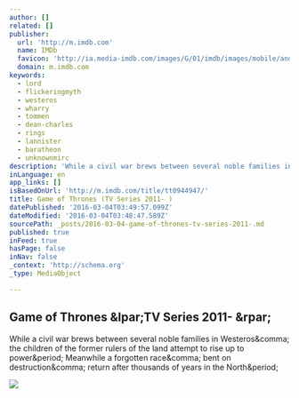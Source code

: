 ```yaml
---
author: []
related: []
publisher:
  url: 'http://m.imdb.com'
  name: IMDb
  favicon: 'http://ia.media-imdb.com/images/G/01/imdb/images/mobile/android-mobile-196x196-1358942022._CB361295825_.png'
  domain: m.imdb.com
keywords:
  - lord
  - flickeringmyth
  - westeros
  - wharry
  - tommen
  - dean-charles
  - rings
  - lannister
  - baratheon
  - unknownmirc
description: 'While a civil war brews between several noble families in Westeros, the children of the former rulers of the land attempt to rise up to power. Meanwhile a forgotten race, bent on destruction, return after thousands of years in the North.'
inLanguage: en
app_links: []
isBasedOnUrl: 'http://m.imdb.com/title/tt0944947/'
title: Game of Thrones (TV Series 2011- )
datePublished: '2016-03-04T03:49:57.099Z'
dateModified: '2016-03-04T03:48:47.589Z'
sourcePath: _posts/2016-03-04-game-of-thrones-tv-series-2011-.md
published: true
inFeed: true
hasPage: false
inNav: false
_context: 'http://schema.org'
_type: MediaObject

---
```

<article style=""><h1>Game of Thrones &amp;lpar;TV Series 2011- &amp;rpar;</h1><p>While a civil war brews between several noble families in Westeros&amp;comma; the children of the former rulers of the land attempt to rise up to power&amp;period; Meanwhile a forgotten race&amp;comma; bent on destruction&amp;comma; return after thousands of years in the North&amp;period;</p><img src="http://ia.media-imdb.com/images/M/MV5BMjM5OTQ1MTY5Nl5BMl5BanBnXkFtZTgwMjM3NzMxODE@._V1_UY1200_CR90,0,630,1200_AL_.jpg" /></article>